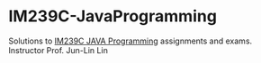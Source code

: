 # IM239C-JavaProgramming

Solutions to [IM239C JAVA Programming](https://portal.yzu.edu.tw/cosSelect/Cos_Plan.aspx?y=111&s=1&id=IM239&c=C) assignments and exams.
<br>
Instructor Prof. Jun-Lin Lin
